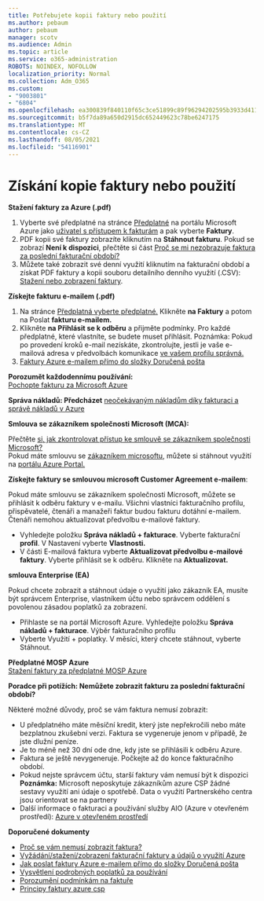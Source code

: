 ```yaml
---
title: Potřebujete kopii faktury nebo použití
ms.author: pebaum
author: pebaum
manager: scotv
ms.audience: Admin
ms.topic: article
ms.service: o365-administration
ROBOTS: NOINDEX, NOFOLLOW
localization_priority: Normal
ms.collection: Adm_O365
ms.custom:
- "9003801"
- "6804"
ms.openlocfilehash: ea300839f840110f65c3ce51899c89f96294202595b3933d411d6f1803fa7e43
ms.sourcegitcommit: b5f7da89a650d2915dc652449623c78be6247175
ms.translationtype: MT
ms.contentlocale: cs-CZ
ms.lasthandoff: 08/05/2021
ms.locfileid: "54116901"
---
```

# <a name="get-a-copy-of-your-bill-or-usage"></a>Získání kopie faktury nebo použití

**Stažení faktury za Azure (.pdf)**

1. Vyberte své předplatné na stránce [Předplatné](https://portal.azure.com/#blade/Microsoft_Azure_Billing/SubscriptionsBlade) na portálu Microsoft Azure jako [uživatel s přístupem k fakturám](https://docs.microsoft.com/azure/cost-management-billing/manage/manage-billing-access?WT.mc_id=Portal-Microsoft_Azure_Support) a pak vyberte **Faktury**.
2. PDF kopii své faktury zobrazíte kliknutím na **Stáhnout fakturu**. Pokud se zobrazí **Není k dispozici**, přečtěte si část [Proč se mi nezobrazuje faktura za poslední fakturační období?](https://docs.microsoft.com/azure/cost-management-billing/manage/download-azure-invoice-daily-usage-date?WT.mc_id=Portal-Microsoft_Azure_Support#noinvoice)
3. Můžete také zobrazit své denní využití kliknutím na fakturační období a získat PDF faktury a kopii souboru detailního denního využití (.CSV): [Stažení nebo zobrazení faktury](https://docs.microsoft.com/azure/cost-management-billing/manage/download-azure-invoice-daily-usage-date?WT.mc_id=Portal-Microsoft_Azure_Support).

**Získejte fakturu e-mailem (.pdf)**

1. Na stránce [Předplatná vyberte předplatné.](https://ms.portal.azure.com/#blade/Microsoft_Azure_Billing/SubscriptionsBlade) Klikněte **na Faktury** a potom na Poslat **fakturu e-mailem.**
2. Klikněte **na Přihlásit se k odběru** a přijměte podmínky. Pro každé předplatné, které vlastníte, se budete muset přihlásit. Poznámka: Pokud po provedení kroků e-mail nezískáte, zkontrolujte, jestli je vaše e-mailová adresa v předvolbách komunikace [ve vašem profilu správná.](https://account.windowsazure.com/profile)
3. [Faktury Azure e-mailem přímo do složky Doručená pošta](https://azure.microsoft.com/blog/azure-email-invoices/)

**Porozumět každodennímu používání:**  
 [Pochopte fakturu za Microsoft Azure](https://docs.microsoft.com/azure/cost-management-billing/understand/review-individual-bill?WT.mc_id=Portal-Microsoft_Azure_Support)  

**Správa nákladů: Předcházet** [neočekávaným nákladům díky fakturaci a správě nákladů v Azure](https://docs.microsoft.com/azure/cost-management-billing/manage/getting-started?WT.mc_id=Portal-Microsoft_Azure_Support)  

**Smlouva se zákazníkem společnosti Microsoft (MCA):**

Přečtěte  [si, jak zkontrolovat přístup ke smlouvě se zákazníkem společnosti Microsoft?](https://docs.microsoft.com/azure/cost-management-billing/manage/download-azure-invoice-daily-usage-date?WT.mc_id=Portal-Microsoft_Azure_Support#check-access-to-a-microsoft-customer-agreement)  
Pokud máte smlouvu se [zákazníkem microsoftu](https://docs.microsoft.com/azure/cost-management-billing/manage/download-azure-invoice-daily-usage-date?WT.mc_id=Portal-Microsoft_Azure_Support#check-access-to-a-microsoft-customer-agreement), můžete si stáhnout využití na [portálu Azure Portal.](https://portal.azure.com/)

**Získejte faktury se smlouvou microsoft Customer Agreement e-mailem**:

Pokud máte smlouvu se zákazníkem společnosti Microsoft, můžete se přihlásit k odběru faktury v e-mailu. Všichni vlastníci fakturačního profilu, přispěvatelé, čtenáři a manažeři faktur budou fakturu dotáhní e-mailem. Čtenáři nemohou aktualizovat předvolbu e-mailové faktury.

- Vyhledejte položku **Správa nákladů + fakturace**. Vyberte fakturační **profil**. V Nastavení vyberte **Vlastnosti.**
- V části E-mailová faktura vyberte **Aktualizovat předvolbu e-mailové faktury**. Vyberte přihlásit se k odběru. Klikněte na **Aktualizovat.**

**smlouva Enterprise (EA)**

Pokud chcete zobrazit a stáhnout údaje o využití jako zákazník EA, musíte být správcem Enterprise, vlastníkem účtu nebo správcem oddělení s povolenou zásadou poplatků za zobrazení.

- Přihlaste se na portál Microsoft Azure. Vyhledejte položku **Správa nákladů + fakturace**. Výběr fakturačního profilu
- Vyberte Využití + poplatky. V měsíci, který chcete stáhnout, vyberte Stáhnout.

**Předplatné MOSP Azure**  
[Stažení faktury za předplatné MOSP Azure](https://docs.microsoft.com/azure/cost-management-billing/understand/download-azure-invoice?WT.mc_id=Portal-Microsoft_Azure_Support#download-your-mosp-azure-subscription-invoice)

**Poradce při potížích: Nemůžete zobrazit fakturu za poslední fakturační období?**

Některé možné důvody, proč se vám faktura nemusí zobrazit:

- U předplatného máte měsíční kredit, který jste nepřekročili nebo máte bezplatnou zkušební verzi. Faktura se vygeneruje jenom v případě, že jste dlužní peníze.
- Je to méně než 30 dní ode dne, kdy jste se přihlásili k odběru Azure.
- Faktura se ještě nevygeneruje. Počkejte až do konce fakturačního období.
- Pokud nejste správcem účtu, starší faktury vám nemusí být k dispozici **Poznámka:** Microsoft neposkytuje zákazníkům azure CSP žádné sestavy využití ani údaje o spotřebě. Data o využití Partnerského centra jsou orientovat se na partnery
- Další informace o fakturaci a používání služby AIO (Azure v otevřeném prostředí): [Azure v otevřeném prostředí](https://azure.microsoft.com/offers/ms-azr-0111p/)

**Doporučené dokumenty**

- [Proč se vám nemusí zobrazit faktura?](https://docs.microsoft.com/azure/cost-management-billing/understand/download-azure-invoice?WT.mc_id=Portal-Microsoft_Azure_Support#noinvoice)
- [Vyžádání/stažení/zobrazení fakturační faktury a údajů o využití Azure](https://docs.microsoft.com/azure/cost-management-billing/manage/download-azure-invoice-daily-usage-date?WT.mc_id=Portal-Microsoft_Azure_Support)
- [Jak poslat faktury Azure e-mailem přímo do složky Doručená pošta](https://docs.microsoft.com/azure/cost-management-billing/manage/download-azure-invoice-daily-usage-date?WT.mc_id=Portal-Microsoft_Azure_Support)
- [Vysvětlení podrobných poplatků za používání](https://docs.microsoft.com/azure/cost-management-billing/understand/review-individual-bill?WT.mc_id=Portal-Microsoft_Azure_Support#csv)
- [Porozumění podmínkám na faktuře](https://docs.microsoft.com/azure/cost-management-billing/understand/understand-invoice?WT.mc_id=Portal-Microsoft_Azure_Support)
- [Principy faktury azure csp](https://docs.microsoft.com/partner-center/azure-plan-lp?WT.mc_id=Portal-Microsoft_Azure_Support)
